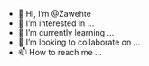 - 👋 Hi, I’m @Zawehte
- 👀 I’m interested in ...
- 🌱 I’m currently learning ...
- 💞️ I’m looking to collaborate on ...
- 📫 How to reach me ...

<!---
Zawehte/Zawehte is a ✨ special ✨ repository because its `README.md` (this file) appears on your GitHub profile.
You can click the Preview link to take a look at your changes.
--->
